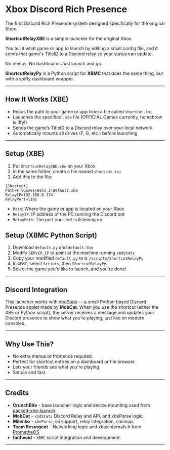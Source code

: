 # Xbox Discord Rich Presence

The first Discord Rich Presence system designed specifically for the original Xbox.

**ShortcutRelayXBE** is a simple launcher for the original Xbox.

You tell it what game or app to launch by editing a small config file, and it sends that game's TitleID to a Discord relay so your status can update.

No menus. No dashboard. Just launch and go.

**ShortcutRelayPy** is a Python script for **XBMC** that does the same thing, but with a spiffy dashboard wrapper.

---

## How It Works (XBE)

- Reads the path to your game or app from a file called `shortcut.ini`
- Launches the specified `.xbe` file (OFFICIAL Games currently, homebrew is iffy!)
- Sends the game’s TitleID to a Discord relay over your local network
- Automatically mounts all drives (F, G, etc.) before launching

---

## Setup (XBE)

1. Put `ShortcutRelayXBE.xbe` on your Xbox
2. In the same folder, create a file named `shortcut.ini`
3. Add this to the file:

```
[Shortcut]
Path=F:\Games\Halo 2\default.xbe
RelayIP=192.168.0.174
RelayPort=1102
```

- `Path`: Where the game or app is located on your Xbox
- `RelayIP`: IP address of the PC running the Discord bot
- `RelayPort`: The port your bot is listening on

## Setup (XBMC Python Script)
1. Download `default.py` and `default.tbn` 
2. Modify `SERVER_IP` to point at the machine running `xbdStats`
3. Copy your modified `default.py` to `Q:/scripts/ShortcutRelayPy`
2. In `XBMC`, select `Scripts`, then `ShortcutRelayPy`.
3. Select the game you'd like to launch, and you're done!

---

## Discord Integration

This launcher works with [xbdStats](https://github.com/MobCat/xbdStats) — a small Python based Discord Presence applet made by **MobCat**.
When you use the shortcut (either the XBE or Python script), the server receives a message and updates your Discord presence to show what you're playing, just like on modern consoles.

---

## Why Use This?

- No extra menus or frontends required.
- Perfect for shortcut entries on a dashboard or file browser.
- Lets your friends see what you're playing.
- Simple and fast.

---

## Credits

- **CrunchBite** - base launcher logic and device mounting used from [packed-xbe-launcer](https://github.com/CrunchBite/packed-xbe-launcher)
- **MobCat** - `xbdStats` Discord Relay and API, and xbeParse logic.
- **Milenko** - `xbeParse`, ini support, relay integration, cleanup.
- **Team Resurgent** - Networking logic and xboxinternals.h from [PrometheOS](https://github.com/Team-Resurgent/PrometheOS-Firmware)
- **faithvoid** - `XBMC` script integration and development.

---
